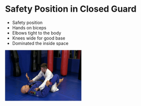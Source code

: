 # Safety Position in Closed Guard

* Safety position
* Hands on biceps
* Elbows tight to the body
* Knees wide for good base
* Dominated the inside space

<img src="https://github.com/gbjewjitsu/bjj/blob/main/media/safety%20position.gif" width="250"/>
